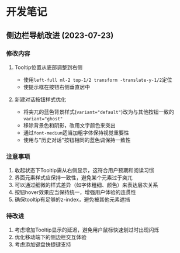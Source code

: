 # 开发笔记

## 侧边栏导航改进 (2023-07-23)

### 修改内容
1. Tooltip位置从底部调整到右侧
   - 使用`left-full ml-2 top-1/2 transform -translate-y-1/2`定位
   - 使提示框在按钮右侧垂直居中

2. 新建对话按钮样式优化
   - 将突兀的蓝色背景样式(`variant="default"`)改为与其他按钮一致的`variant="ghost"`
   - 移除背景色和阴影，改用文字颜色来突出
   - 通过`font-medium`适当加粗字体保持视觉重要性
   - 使用与"历史对话"按钮相同的蓝色调保持一致性

### 注意事项
1. 收起状态下Tooltip需从右侧显示，这符合用户预期和阅读习惯
2. 界面元素样式应保持一致性，避免某个元素过于突兀
3. 可以通过细微的样式差异（如字体粗细、颜色）来表达层次关系
4. 按钮hover效果应当保持统一，增强用户体验的连贯性
5. 确保tooltip有足够的z-index，避免被其他元素遮挡

### 待改进
1. 考虑增加Tooltip显示的延迟，避免用户鼠标快速划过时出现闪烁
2. 优化移动端下的侧边栏交互体验
3. 考虑添加键盘快捷键支持 